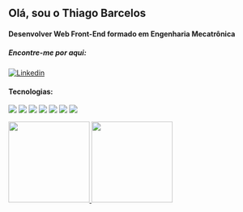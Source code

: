 <h2> Olá, sou o Thiago Barcelos </h2>

<h4 >Desenvolver Web Front-End formado em Engenharia Mecatrônica</h4>

<h5>Encontre-me por aqui:</h5>

<div><a  align="center"href="https://www.linkedin.com/in/thiagolbf" target="_blank"><img src="https://img.shields.io/badge/LinkedIn-0077B5?style=for-the-badge&logo=linkedin&logoColor=white" alt="Linkedin"></a> </div>

#### Tecnologias:

<img src="https://img.shields.io/badge/HTML5-E34F26?style=for-the-badge&logo=html5&logoColor=white"> <img src="https://img.shields.io/badge/CSS3-1572B6?style=for-the-badge&logo=css3&logoColor=white"> <img src="https://img.shields.io/badge/JavaScript-323330?style=for-the-badge&logo=javascript&logoColor=F7DF1E"> <img src="https://img.shields.io/badge/TypeScript-007ACC?style=for-the-badge&logo=typescript&logoColor=white"> <img src="https://img.shields.io/badge/React-20232A?style=for-the-badge&logo=react&logoColor=61DAFB"> <img src="https://img.shields.io/badge/React_Router-CA4245?style=for-the-badge&logo=react-router&logoColor=white"> <img src="https://img.shields.io/badge/Redux-593D88?style=for-the-badge&logo=redux&logoColor=white">



<div>
<a href="https://github.com/thiagolbf">
<img height="160em" src="https://github-readme-stats.vercel.app/api/top-langs/?username=thiagolbf&layout=compact&langs_count=7&theme=dracula"/>
<img height="160em" src="https://github-readme-stats.vercel.app/api?username=thiagolbf&show_icons=true&theme=dracula&include_all_commits=true&count_private=true"/>
</div>

